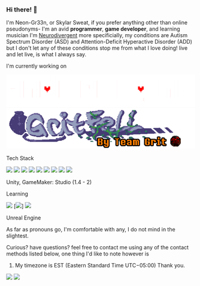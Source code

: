 ### Hi there! 👋
I'm Neon-Gr33n, or Skylar Sweat, if you prefer anything other than online pseudonyms- I'm an avid **programmer**, **game developer**, and learning musician
I'm [Neurodivergent](https://www.health.harvard.edu/blog/what-is-neurodiversity-202111232645) more specificially, my conditions are Autism Spectrum Disorder (ASD) and Attention-Deficit Hyperactive Disorder (ADD)
but I don't let any of these conditions stop me from what I love doing! live and let live, is what I always say.

I'm currently working on 

[<img src="ue_logo.png">](https://github.com/neon-gr33n/underengine/tree/main)
[<img src="gritfell_logo.png">](https://gamejolt.com/games/tg-fell-official/365971)

Tech Stack 

[<img src="https://img.shields.io/badge/Font_Awesome-339AF0?style=for-the-badge&logo=fontawesome&logoColor=white">](https://fontawesome.com/)
[<img src="https://img.shields.io/badge/Sass-CC6699?style=for-the-badge&logo=sass&logoColor=white">](https://sass-lang.com/)
[<img src="https://img.shields.io/badge/Webpack-8DD6F9?style=for-the-badge&logo=Webpack&logoColor=white">](https://webpack.js.org/)
[<img src="https://img.shields.io/badge/Vue%20js-35495E?style=for-the-badge&logo=vuedotjs&logoColor=4FC08D">](https://vuejs.org/)
[<img src="https://img.shields.io/badge/Node%20js-339933?style=for-the-badge&logo=nodedotjs&logoColor=white">](https://nodejs.org/en)
[<img src="https://img.shields.io/badge/Material%20UI-007FFF?style=for-the-badge&logo=mui&logoColor=white">](https://mui.com/)
[<img src="https://img.shields.io/badge/jQuery-0769AD?style=for-the-badge&logo=jquery&logoColor=white">](https://jquery.com/)
[<img src="https://img.shields.io/badge/Bootstrap-563D7C?style=for-the-badge&logo=bootstrap&logoColor=white">](https://getbootstrap.com/)
[<img src="https://img.shields.io/badge/MongoDB-4EA94B?style=for-the-badge&logo=mongodb&logoColor=white">](https://www.mongodb.com/)

Unity,
GameMaker: Studio (1.4 - 2)

Learning

[<img src="https://img.shields.io/badge/Electron-2B2E3A?style=for-the-badge&logo=electron&logoColor=9FEAF9">](https://www.electronjs.org/) 
[<img src="https://img.shields.io/badge/React-20232A?style=for-the-badge&logo=react&logoColor=61DAFB">]
[<img src="https://img.shields.io/badge/next%20js-000000?style=for-the-badge&logo=nextdotjs&logoColor=white">](https://nextjs.org/) 

Unreal Engine

As far as pronouns go, I'm comfortable with any, I do not mind in the slightest.

Curious? have questions? feel free to contact me using any of the contact methods listed below, one thing I'd like to note however is
1. My timezone is EST (Eastern Standard Time UTC−05:00)
Thank you.

[<img src="https://img.shields.io/badge/Gmail-D14836?style=for-the-badge&logo=gmail&logoColor=white">](mailto:sa.sweat04@yahoo.com?subject=Inquiry)
[<img src="https://img.shields.io/badge/Discord-5865F2?style=for-the-badge&logo=discord&logoColor=white">](https://discordapp.com/users/neongr33n)





<!--
**neon-gr33n/neon-gr33n** is a ✨ _special_ ✨ repository because its `README.md` (this file) appears on your GitHub profile.

Here are some ideas to get you started:

- 🔭 I’m currently working on ...
- 🌱 I’m currently learning ...
- 👯 I’m looking to collaborate on ...
- 🤔 I’m looking for help with ...
- 💬 Ask me about ...
- 📫 How to reach me: ...
- 😄 Pronouns: ...
- ⚡ Fun fact: ...
-->
